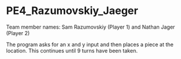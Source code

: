 # PE4_Razumovskiy_Jaeger
Team member names: Sam Razumovskiy (Player 1) and Nathan Jager (Player 2)

The program asks for an x and y input and then places a piece at the location.
This continues until 9 turns have been taken. 

